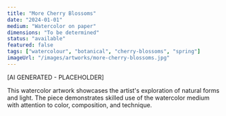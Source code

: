 ```yaml
---
title: "More Cherry Blossoms"
date: "2024-01-01"
medium: "Watercolor on paper"
dimensions: "To be determined"
status: "available"
featured: false
tags: ["watercolour", "botanical", "cherry-blossoms", "spring"]
imageUrl: "/images/artworks/more-cherry-blossoms.jpg"
---
```


[AI GENERATED - PLACEHOLDER]

This watercolor artwork showcases the artist's exploration of natural forms and light. The piece demonstrates skilled use of the watercolor medium with attention to color, composition, and technique.
